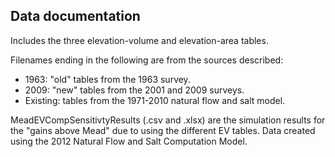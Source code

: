 ## Data documentation
Includes the three elevation-volume and elevation-area tables.

Filenames ending in the following are from the sources described:
- 1963: "old" tables from the 1963 survey.
- 2009: "new" tables from the 2001 and 2009 surveys.
- Existing: tables from the 1971-2010 natural flow and salt model.

MeadEVCompSensitivtyResults (.csv and .xlsx) are the simulation results
for the "gains above Mead" due to using the different EV tables. Data created using
the 2012 Natural Flow and Salt Computation Model.